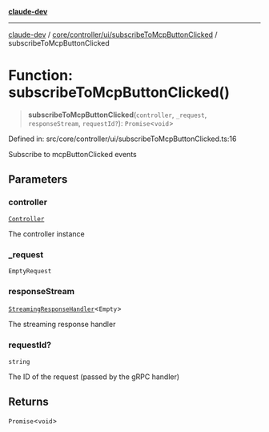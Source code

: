 [**claude-dev**](../../../../../README.md)

***

[claude-dev](../../../../../README.md) / [core/controller/ui/subscribeToMcpButtonClicked](../README.md) / subscribeToMcpButtonClicked

# Function: subscribeToMcpButtonClicked()

> **subscribeToMcpButtonClicked**(`controller`, `_request`, `responseStream`, `requestId?`): `Promise`\<`void`\>

Defined in: src/core/controller/ui/subscribeToMcpButtonClicked.ts:16

Subscribe to mcpButtonClicked events

## Parameters

### controller

[`Controller`](../../../classes/Controller.md)

The controller instance

### \_request

`EmptyRequest`

### responseStream

[`StreamingResponseHandler`](../../../grpc-handler/type-aliases/StreamingResponseHandler.md)\<`Empty`\>

The streaming response handler

### requestId?

`string`

The ID of the request (passed by the gRPC handler)

## Returns

`Promise`\<`void`\>
